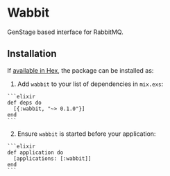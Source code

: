 # Wabbit

GenStage based interface for RabbitMQ.

## Installation

If [available in Hex](https://hex.pm/docs/publish), the package can be installed as:

  1. Add `wabbit` to your list of dependencies in `mix.exs`:

    ```elixir
    def deps do
      [{:wabbit, "~> 0.1.0"}]
    end
    ```

  2. Ensure `wabbit` is started before your application:

    ```elixir
    def application do
      [applications: [:wabbit]]
    end
    ```

